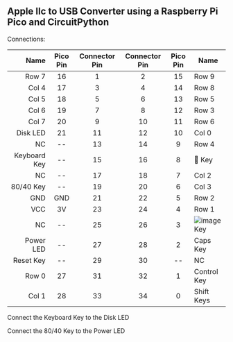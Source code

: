 ## Apple IIc to USB Converter using a Raspberry Pi Pico and CircuitPython

Connections:

| Name | Pico Pin | Connector Pin | Connector Pin | Pico Pin | Name |
| ----:|:--------:|:-------------:|:-------------:|:--------:| ---- |
| Row 7 | 16 | 1  | 2  | 15 | Row 9 |
| Col 4 | 17 | 3  | 4  | 14 | Row 8 |
| Col 5 | 18 | 5  | 6  | 13 | Row 5 |
| Col 6 | 19 | 7  | 8  | 12 | Row 3 |
| Col 7 | 20 | 9  | 10 | 11 | Row 6 |
| Disk LED | 21 | 11 | 12 | 10 | Col 0 |
| NC | -- | 13 | 14 | 9  | Row 4 |
| Keyboard Key | -- | 15 | 16 | 8  |  Key |
| NC | -- | 17 | 18 | 7  | Col 2 |
| 80/40 Key | -- | 19 | 20 | 6  | Col 3 |
| GND | GND | 21 | 22 | 5  | Row 2 |
| VCC | 3V | 23 | 24 | 4  | Row 1 |
| NC | -- | 25 | 26 | 3  | ![image](https://github.com/user-attachments/assets/b49f1246-6cbf-4148-8a9d-f9158ccd5ae8) Key |
| Power LED | -- | 27 | 28 | 2  | Caps Key |
| Reset Key | -- | 29 | 30 | --  | NC |
| Row 0 | 27 | 31 | 32 | 1  | Control Key |
| Col 1 | 28 | 33 | 34 | 0  | Shift Keys |

Connect the Keyboard Key to the Disk LED

Connect the 80/40 Key to the Power LED
